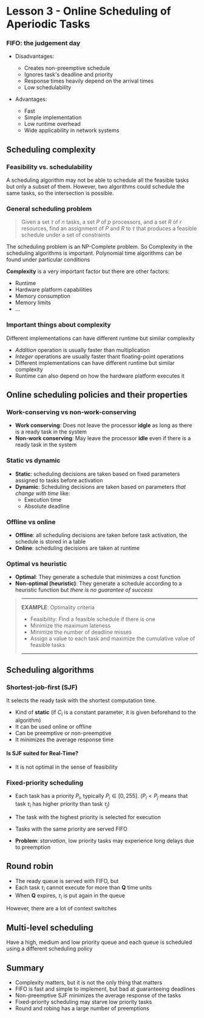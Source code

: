 # Lesson 3 - Online Scheduling of Aperiodic Tasks

### FIFO: the judgement day
- Disadvantages:
    - Creates non-preemptive schedule
    - Ignores task's deadline and priority
    - Response times heavily depend on the arrival times
    - Low schedulability

- Advantages:
  - Fast
  - Simple implementation
  - Low runtime overhead
  - Wide applicability in network systems

## Scheduling complexity
### Feasibility vs. schedulability

A scheduling algorithm may not be able to schedule all the feasible tasks but only a subset of them. However, two algorithms could schedule the same tasks, so the intersection is possible.

### General scheduling problem
> Given a set $\tau$ of $n$ tasks, a set $P$ of $p$ processors, and a set $R$ of $r$ resources, find an assignment of $P$ and $R$ to $\tau$ that produces a feasible schedule under a set of constraints

The scheduling problem is an NP-Complete problem. So Complexity in the scheduling algorithms is important. Polynomial time algorithms can be found under particular conditions

**Complexity** is a very important factor but there are other factors:
- Runtime
- Hardware platform capabilities
- Memory consumption
- Memory limits
- ...

### Important things about complexity
Different implementations can have different runtime but similar complexity

- _Addition_ operation is usually faster than multiplication
- _Integer_ operations are usually faster thant floating-point operations
- Different implementations can have different runtime but similar complexity
- Runtime can also depend on how the hardware platform executes it

## Online scheduling policies and their properties

### Work-conserving vs non-work-conserving

- **Work conserving**: Does not leave the processor **idgle** as long as there is a ready task in the system
- **Non-work conserving**: May leave the processor **idle** even if there is a ready task in the system

### Static vs dynamic

- **Static**: scheduling decisions are taken based on fixed parameters assigned to tasks before activation
- **Dynamic**: Scheduling decisions are taken based on parameters _that change with time_ like:
  - Execution time
  - Absolute deadline

### Offline vs online
- **Offline**: all scheduling decisions are taken before task activation, the schedule is stored in a table
- **Online**: scheduling decisions are taken at runtime

### Optimal vs heuristic
- **Optimal**: They generate a schedule that minimizes a cost function
- **Non-optimal (heuristic)**: They generate a schedule according to a heuristic function but _there is no guarantee of success_

> ***
> **EXAMPLE**: Optimality criteria
> - Feasibility: Find a feasible schedule if there is one
> - Minimize the maximum lateness
> - Minimize the number of deadline misses
> - Assign a value to each task and maximize the cumulative value of feasible tasks
> 
> ***

## Scheduling algorithms

### Shortest-job-first (SJF)

It selects the ready task with the shortest computation time. 

- Kind of **static** (if $C_i$ is a constant parameter, it is given beforehand to the algorithm)
- It can be used online or offline
- Can be preemptive or non-preemptive
- It minimizes the average response time

#### Is SJF suited for Real-Time?

- It is not optimal in the sense of feasibility


### Fixed-priority scheduling
- Each task has a priority $P_i$, typically $P_i \in [0, 255]$. ($P_i < P_j$ means that task $\tau_i$ has higher priority than task $\tau_j$)
- The task with the highest priority is selected for execution
- Tasks with the same priority are served FIFO

- **Problem**: _starvation_, low priority tasks may experience long delays due to preemption

## Round robin
- The ready queue is served with FIFO, but
- Each task $\tau_i$ cannot execute for more than **Q** time units
- When **Q** expires, $\tau_i$ is put again in the queue

However, there are a lot of context switches

## Multi-level scheduling

Have a high, medium and low priority queue and each queue is scheduled using a different scheduling policy

## Summary

- Complexity matters, but it is not the only thing that matters
- FIFO is fast and simple to implement, but bad at guaranteeing deadlines
- Non-preemptive SJF minimizes the average response of the tasks
- Fixed-priority scheduling may starve low priority tasks
- Round and robing has a large number of preemptions








